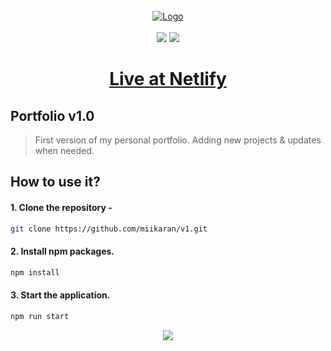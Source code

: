 <br>
<div align="center">
  <a href="https://miikarantalaiho.netlify.app/">
    <img src="https://user-images.githubusercontent.com/88707539/188805769-84875fda-bd82-4019-a6f1-9e09215fb027.png" alt="Logo">    
  </a>
</div>

<br>

<div align=center>

  <img src="https://img.shields.io/badge/React-20232A?style=for-the-badge&logo=react&logoColor=61DAFB">
  <img src="https://img.shields.io/badge/Tailwind_CSS-38B2AC?style=for-the-badge&logo=tailwind-css&logoColor=white">
</div>


<div align=center>

  # <a href="https://miikarantalaiho.netlify.app/">Live at Netlify</a>
  
</div>


## Portfolio v1.0

> First version of my personal portfolio. Adding new projects & updates when needed.


## How to use it?

 #### 1. Clone the repository -
   ```sh
   git clone https://github.com/miikaran/v1.git
  ```
 #### 2. Install npm packages.
   ```sh
   npm install
   ```

 #### 3. Start the application.

  ```sh
  npm run start
 ```

<div align=center>
<img src="https://user-images.githubusercontent.com/88707539/188806906-efa66d36-edd1-4742-bb04-90de59aa7bf6.png" />
</div>


 






